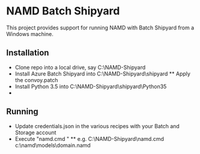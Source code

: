 
# NAMD Batch Shipyard

This project provides support for running NAMD with Batch Shipyard from a Windows machine.

## Installation

* Clone repo into a local drive, say C:\NAMD-Shipyard
* Install Azure Batch Shipyard into C:\NAMD-Shipyard\shipyard
** Apply the convoy.patch
* Install Python 3.5 into C:\NAMD-Shipyard\shipyard\Python35
* 

## Running

* Update credentials.json in the various recipes with your Batch and Storage account
* Execute "namd.cmd <path to NAMD conf>"
** e.g. C:\NAMD-Shipyard\namd.cmd c:\namd\models\domain.namd
